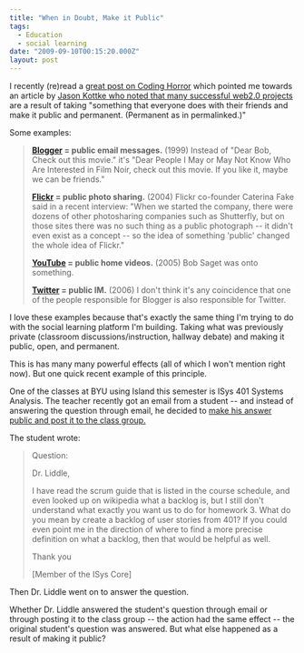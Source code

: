 ```yaml
---
title: "When in Doubt, Make it Public"
tags:
  - Education
  - social learning
date: "2009-09-10T00:15:20.000Z"
layout: post
---
```


I recently (re)read a [great post on Coding Horror][0] which pointed me towards an article by [Jason Kottke who noted that many successful web2.0 projects][1] are a result of taking "something that everyone does with their friends and make it public and permanent. (Permanent as in permalinked.)"

Some examples:

> **[Blogger][2] = public email messages.** (1999) Instead of "Dear Bob, Check out this movie." it's "Dear People I May or May Not Know Who Are Interested in Film Noir, check out this movie. If you like it, maybe we can be friends."
> 
> **[Flickr][3] = public photo sharing.** (2004) Flickr co-founder Caterina Fake said in a recent interview: "When we started the company, there were dozens of other photosharing companies such as Shutterfly, but on those sites there was no such thing as a public photograph -- it didn't even exist as a concept -- so the idea of something 'public' changed the whole idea of Flickr."
> 
> **[YouTube][4] = public home videos.** (2005) Bob Saget was onto something.
> 
> **[Twitter][5] = public IM.** (2006) I don't think it's any coincidence that one of the people responsible for Blogger is also responsible for Twitter.
> 

I love these examples because that's exactly the same thing I'm trying to do with the social learning platform I'm building. Taking what was previously private (classroom discussions/instruction, hallway debate) and making it public, open, and permanent.

This is has many many powerful effects (all of which I won't mention right now). But one quick recent example of this principle.

One of the classes at BYU using Island this semester is ISys 401 Systems Analysis. The teacher recently got an email from a student -- and instead of answering the question through email, he decided to [make his answer public and post it to the class group.][6]

The student wrote:

> Question:
> 
> Dr. Liddle,
> 
> I have read the scrum guide that is listed in the course schedule, and even looked up on wikipedia what a backlog is, but I still don't understand what exactly you want us to do for homework 3\. What do you mean by create a backlog of user stories from 401? If you could even point me in the direction of where to find a more precise definition on what a backlog, then that would be helpful as well.
> 
> Thank you
> 
> [Member of the ISys Core]
> 

Then Dr. Liddle went on to answer the question.

Whether Dr. Liddle answered the student's question through email or through posting it to the class group -- the action had the same effect -- the original student's question was answered. But what else happened as a result of making it public?


[0]: http://www.codinghorror.com/blog/archives/000840.html
[1]: http://www.kottke.org/07/03/public-and-permanent/
[2]: http://blogger.com
[3]: http://flickr.com
[4]: http://youtube.com
[5]: http://twitter.com
[6]: https://island.byu.edu/content/hw-3-backlog-question